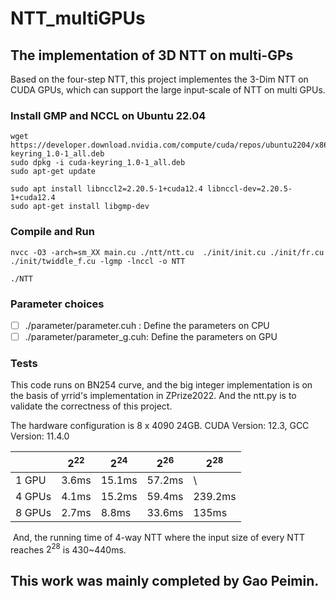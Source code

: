 # NTT_multiGPUs

## The implementation of 3D NTT on multi-GPs

Based on the four-step NTT, this project implementes the 3-Dim NTT on CUDA GPUs, which can support the large input-scale of NTT on multi GPUs.

### Install GMP and NCCL on Ubuntu 22.04

```
wget https://developer.download.nvidia.com/compute/cuda/repos/ubuntu2204/x86_64/cuda-keyring_1.0-1_all.deb
sudo dpkg -i cuda-keyring_1.0-1_all.deb
sudo apt-get update

sudo apt install libnccl2=2.20.5-1+cuda12.4 libnccl-dev=2.20.5-1+cuda12.4
sudo apt-get install libgmp-dev
```

### Compile and Run

```
nvcc -O3 -arch=sm_XX main.cu ./ntt/ntt.cu  ./init/init.cu ./init/fr.cu ./init/twiddle_f.cu -lgmp -lnccl -o NTT

./NTT
```

### Parameter choices

- [ ] ./parameter/parameter.cuh  :    Define the parameters on CPU
- [ ] ./parameter/parameter_g.cuh:    Define the parameters on GPU

### Tests

This code runs on BN254 curve, and the big integer implementation is on the basis of yrrid's implementation in ZPrize2022. And the ntt.py is to validate the correctness of this project.

The hardware configuration is 8 x 4090 24GB. CUDA Version: 12.3, GCC Version: 11.4.0

|        | $2^{22}$ | $2^{24}$ | $2^{26}$ | $2^{28}$ |
| ------ | -------- | -------- | -------- | -------- |
| 1 GPU  | 3.6ms    | 15.1ms   | 57.2ms   | \        |
| 4 GPUs | 4.1ms    | 15.2ms   | 59.4ms   | 239.2ms  |
| 8 GPUs | 2.7ms    | 8.8ms    | 33.6ms   | 135ms    |

​	And, the running time of 4-way NTT where the input size of every NTT reaches $2^{28}$ is 430~440ms.

## This work was mainly completed by Gao Peimin.
